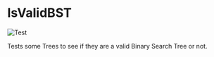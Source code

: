 # IsValidBST

![Test](https://github.com/banevare/Reverse-Linked-List/workflows/Test/badge.svg)

Tests some Trees to see if they are a valid Binary Search Tree or not.
